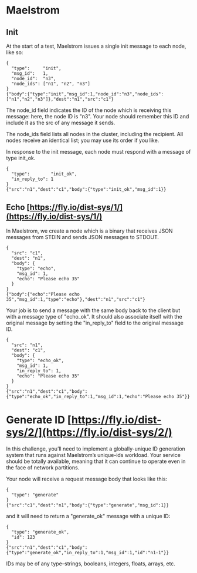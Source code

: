 # Maelstrom

## Init

At the start of a test, Maelstrom issues a single init message to each node, like so:

```init
{
  "type":     "init",
  "msg_id":   1,
  "node_id":  "n3",
  "node_ids": ["n1", "n2", "n3"]
}
{"body":{"type":"init","msg_id":1,"node_id":"n3","node_ids":["n1","n2","n3"]},"dest":"n1","src":"c1"}
```

The node_id field indicates the ID of the node which is receiving this message: here, the node ID is "n3". Your node should remember this ID and include it as the src of any message it sends.

The node_ids field lists all nodes in the cluster, including the recipient. All nodes receive an identical list; you may use its order if you like.

In response to the init message, each node must respond with a message of type init_ok.

```init_ok
{
  "type":        "init_ok",
  "in_reply_to": 1
}
{"src":"n1","dest":"c1","body":{"type":"init_ok","msg_id":1}}
```

## Echo [https://fly.io/dist-sys/1/](https://fly.io/dist-sys/1/)

In Maelstrom, we create a node which is a binary that receives JSON messages from STDIN and sends JSON messages to STDOUT.

```echo
{
  "src": "c1",
  "dest": "n1",
  "body": {
    "type": "echo",
    "msg_id": 1,
    "echo": "Please echo 35"
  }
}
{"body":{"echo":"Please echo 35","msg_id":1,"type":"echo"},"dest":"n1","src":"c1"}
```

Your job is to send a message with the same body back to the client but with a message type of "echo_ok". It should also associate itself with the original message by setting the "in_reply_to" field to the original message ID.

```echo_ok
{
  "src": "n1",
  "dest": "c1",
  "body": {
    "type": "echo_ok",
    "msg_id": 1,
    "in_reply_to": 1,
    "echo": "Please echo 35"
  }
}
{"src":"n1","dest":"c1","body":{"type":"echo_ok","in_reply_to":1,"msg_id":1,"echo":"Please echo 35"}}
```

# Generate ID [https://fly.io/dist-sys/2/](https://fly.io/dist-sys/2/)

In this challenge, you’ll need to implement a globally-unique ID generation system that runs against Maelstrom’s unique-ids workload. Your service should be totally available, meaning that it can continue to operate even in the face of network partitions.

Your node will receive a request message body that looks like this:

```generate
{
  "type": "generate"
}
{"src":"c1","dest":"n1","body":{"type":"generate","msg_id":1}}
```

and it will need to return a "generate_ok" message with a unique ID:

```generate_ok
{
  "type": "generate_ok",
  "id": 123
}
{"src":"n1","dest":"c1","body":{"type":"generate_ok","in_reply_to":1,"msg_id":1,"id":"n1-1"}}
```

IDs may be of any type–strings, booleans, integers, floats, arrays, etc.
